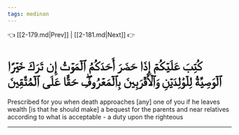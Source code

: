 ```yaml
---
tags: medinan
---
```


👈 [[2-179.md|Prev]] | [[2-181.md|Next]] 👉

# كُتِبَ عَلَيۡكُمۡ إِذَا حَضَرَ أَحَدَكُمُ ٱلۡمَوۡتُ إِن تَرَكَ خَيۡرًا ٱلۡوَصِيَّةُ لِلۡوَٰلِدَيۡنِ وَٱلۡأَقۡرَبِينَ بِٱلۡمَعۡرُوفِۖ حَقًّا عَلَى ٱلۡمُتَّقِينَ

Prescribed for you when death approaches [any] one of you if he leaves wealth [is that he should make] a bequest for the parents and near relatives according to what is acceptable - a duty upon the righteous

---

